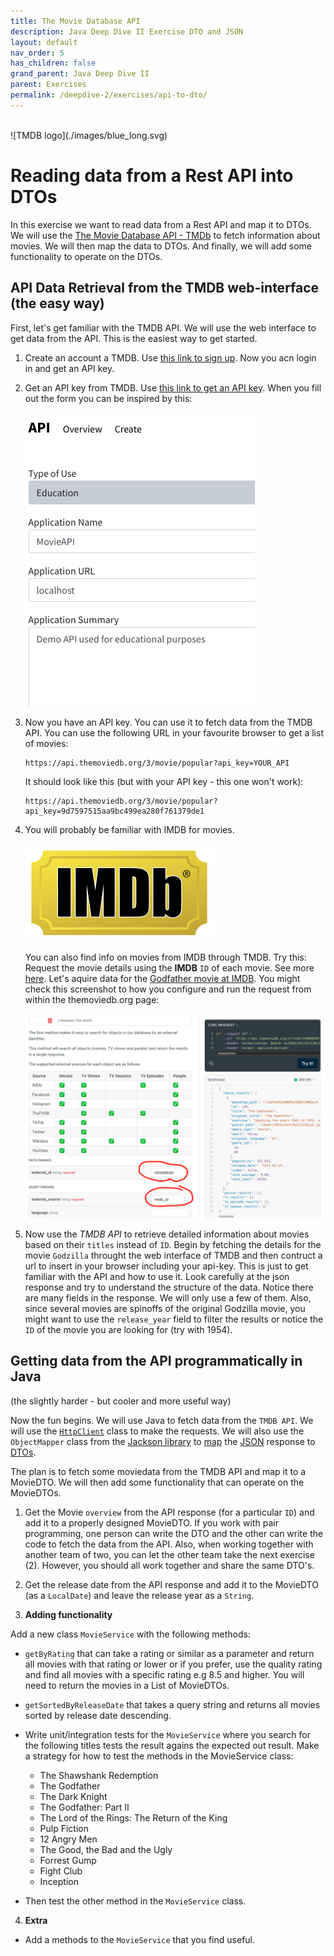 ```yaml
---
title: The Movie Database API
description: Java Deep Dive II Exercise DTO and JSON
layout: default
nav_order: 5
has_children: false
grand_parent: Java Deep Dive II
parent: Exercises
permalink: /deepdive-2/exercises/api-to-dto/
---
```

<br/>
![TMDB logo](./images/blue_long.svg)

# Reading data from a Rest API into DTOs

In this exercise we want to read data from a Rest API and map it to DTOs. We will use the [The Movie Database API - TMDb](https://developer.themoviedb.org/reference/intro/getting-started) to fetch information about movies. We will then map the data to DTOs. And finally, we will add some functionality to operate on the DTOs.

## API Data Retrieval from the TMDB web-interface (the easy way)

First, let's get familiar with the TMDB API. We will use the web interface to get data from the API. This is the easiest way to get started.

1. Create an account a TMDB. Use [this link to sign up](https://www.themoviedb.org/signup). Now you acn login in and get an API key.

2. Get an API key from TMDB. Use [this link to get an API key](https://www.themoviedb.org/settings/api). When you fill out the form you can be inspired by this: <br/><br/> ![API key form](./images/tmdb_api_form.png)

3. Now you have an API key. You can use it to fetch data from the TMDB API. You can use the following URL in your favourite browser to get a list of movies:

    ```plaintext
    https://api.themoviedb.org/3/movie/popular?api_key=YOUR_API
    ```

    It should look like this (but with your API key - this one won't work):

    ```plaintext
    https://api.themoviedb.org/3/movie/popular?api_key=9d7597515aa9bc499ea280f761379de1
    ```

3. You will probably be familiar with IMDB for movies. <br/><br/> ![IMDB logo](./images/imdb_logo.svg)<br/><br/>
You can also find info on movies from IMDB through TMDB. Try this: Request the movie details using the **IMDB** `ID` of each movie. See more [here](https://developer.themoviedb.org/reference/find-by-id). Let's aquire data for the [Godfather movie at IMDB](https://www.imdb.com/title/tt0068646). You might check this screenshot to how you configure and run the request from within the themoviedb.org page:<br/><br/>
![The Godfather Movie Data](./images/godfather.png)

4. Now use the *TMDB API* to retrieve detailed information about movies based on their `titles` instead of `ID`. Begin by fetching the details for the movie `Godzilla` throught the web interface of TMDB and then contruct a url to insert in your browser including your api-key. This is just to get familiar with the API and how to use it. Look carefully at the json response and try to understand the structure of the data. Notice there are many fields in the response. We will only use a few of them. Also, since several movies are spinoffs of the original Godzilla movie, you might want to use the `release_year` field to filter the results or notice the `ID` of the movie you are looking for (try with 1954).

## Getting data from the API programmatically in Java <br/>

(the slightly harder - but cooler and more useful way)

Now the fun begins. We will use Java to fetch data from the `TMDB API`. We will use the [`HttpClient`](../../toolbox/dataintegration/httpclient.md) class to make the requests. We will also use the `ObjectMapper` class from the [Jackson library](../../toolbox/dataintegration/jackson.md) to [map](../../toolbox/dataintegration/dto_conversion.md) the [JSON](../../toolbox/dataintegration/json.md) response to [DTOs](../../toolbox/designpatterns/dto.md).

The plan is to fetch some moviedata from the TMDB API and map it to a MovieDTO. We will then add some functionality that can operate on the MovieDTOs.

1. Get the Movie `overview` from the API response (for a particular `ID`) and add it to a properly designed MovieDTO. If you work with pair programming, one person can write the DTO and the other can write the code to fetch the data from the API. Also, when working together with another team of two, you can let the other team take the next exercise (2). However, you should all work together and share the same DTO's.

2. Get the release date from the API response and add it to the MovieDTO (as a `LocalDate`) and leave the release year as a `String`.

3. **Adding functionality**

Add a new class `MovieService` with the following methods:

- `getByRating` that can take a rating or similar as a parameter and return all movies with that rating or lower or if you prefer, use the quality rating and find all movies with a specific rating e.g 8.5 and higher. You will need to return the movies in a List of MovieDTOs.

- `getSortedByReleaseDate` that takes a query string and returns all movies sorted by release date descending.

- Write unit/integration tests for the `MovieService` where you search for the following titles tests the result agains the expected out result. Make a strategy for how to test the methods in the MovieService class:

  - The Shawshank Redemption
  - The Godfather
  - The Dark Knight
  - The Godfather: Part II
  - The Lord of the Rings: The Return of the King
  - Pulp Fiction
  - 12 Angry Men
  - The Good, the Bad and the Ugly
  - Forrest Gump
  - Fight Club
  - Inception

- Then test the other method in the `MovieService` class.

4. **Extra**

- Add a methods to the `MovieService` that you find useful.
